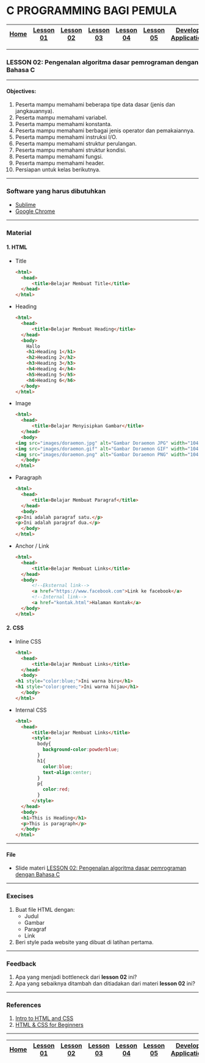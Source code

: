 # C PROGRAMMING BAGI PEMULA

| [Home][0] | [Lesson 01][1] | [Lesson 02][2] | [Lesson 03][3] | [Lesson 04][4] | [Lesson 05][5] | [Develop Application][6] |
|:---------:|:--------------:|:--------------:|:--------------:|:--------------:|:--------------:|:------------------------:|

---

### LESSON 02: Pengenalan algoritma dasar pemrograman dengan Bahasa C

---

#### Objectives:
1. Peserta mampu memahami beberapa tipe data dasar (jenis dan jangkauannya).
2. Peserta mampu memahami variabel.
3. Peserta mampu memahami konstanta.
4. Peserta mampu memahami berbagai jenis operator dan pemakaiannya.
5. Peserta mampu memahami instruksi I/O.
6. Peserta mampu memahami struktur perulangan.
7. Peserta mampu memahami struktur kondisi.
8. Peserta mampu memahami fungsi.
9. Peserta mampu memahami header.
10. Persiapan untuk kelas berikutnya.

---

### Software yang harus dibutuhkan
  * [Sublime](https://www.sublimetext.com/3)
  * [Google Chrome](https://support.google.com/chrome/answer/95346?co=GENIE.Platform%3DDesktop&hl=id)

---

### Material

#### 1. HTML
* Title
  ```html
  <html>
    <head>
        <title>Belajar Membuat Title</title>
    </head>
  </html>
  ```
* Heading
  ```html
  <html>
    <head>
        <title>Belajar Membuat Heading</title>
    </head>
    <body>
      Hallo
      <h1>Heading 1</h1>
      <h2>Heading 2</h2>
      <h3>Heading 3</h3>
      <h4>Heading 4</h4>
      <h5>Heading 5</h5>
      <h6>Heading 6</h6>
    </body>
  </html>
  ```
* Image
  ```html
  <html>
    <head>
        <title>Belajar Menyisipkan Gambar</title>
    </head>
    <body>
  <img src="images/doraemon.jpg" alt="Gambar Doraemon JPG" width="104" height="142">
  <img src="images/doraemon.gif" alt="Gambar Doraemon GIF" width="104" height="142">
  <img src="images/doraemon.png" alt="Gambar Doraemon PNG" width="104" height="142">
    </body>
  </html>
  ```
* Paragraph
  ```html
  <html>
    <head>
        <title>Belajar Membuat Paragraf</title>
    </head>
    <body>
  <p>Ini adalah paragraf satu.</p>
  <p>Ini adalah paragraf dua.</p>
    </body>
  </html>
  ```
* Anchor / Link
  ```html
  <html>
    <head>
        <title>Belajar Membuat Links</title>
    </head>
    <body>
        <!--Eksternal link-->
        <a href="https://www.facebook.com">Link ke facebook</a>
        <!--Internal link-->
        <a href="kontak.html">Halaman Kontak</a>
    </body>
  </html>
  ```

#### 2. CSS
* Inline CSS
  ```html
  <html>
    <head>
        <title>Belajar Membuat Links</title>
    </head>
    <body>
  <h1 style="color:blue;">Ini warna biru</h1>
  <h1 style="color:green;">Ini warna hijau</h1>
    </body>
  </html>
  ```

* Internal CSS
  ```html
  <html>
    <head>
        <title>Belajar Membuat Links</title>
        <style>
          body{
            background-color:powderblue;
          }
          h1{
            color:blue;
            text-align:center;
          }
          p{
            color:red;
          }
        </style>
    </head>
    <body>
    <h1>This is Heading</h1>
    <p>This is paragraph</p>
    </body>
  </html>
  ```

---

#### File
* Slide materi [LESSON 02: Pengenalan algoritma dasar pemrograman dengan Bahasa C](files/Lesson2_CProgrammingBagiPemula.pdf)

---

### Execises
1. Buat file HTML dengan:
    * Judul
    * Gambar
    * Paragraf
    * Link
2. Beri style pada website yang dibuat di latihan pertama.

---

### Feedback
1. Apa yang menjadi bottleneck dari **lesson 02** ini?
2. Apa yang sebaiknya ditambah dan ditiadakan dari materi **lesson 02** ini?

---

### References
1. [Intro to HTML and CSS](https://www.udacity.com/course/intro-to-html-and-css--ud304 "Intro to HTML and CSS")
2. [HTML & CSS for Beginners](https://www.codecademy.com/en/tracks/htmlcss "HTML & CSS for Beginners")

---

| [Home][0] | [Lesson 01][1] | [Lesson 02][2] | [Lesson 03][3] | [Lesson 04][4] | [Lesson 05][5] | [Develop Application][6] |
|:---------:|:--------------:|:--------------:|:--------------:|:--------------:|:--------------:|:------------------------:|

[0]: README.md "Home"
[1]: lesson-01.md "Pengenalan dasar tentang CLI Linux untuk develop aplikasi dengan menggunakan C GNU Library"
[2]: lesson-02.md "Pengenalan algoritma dasar pemrograman dengan Bahasa C"
[3]: lesson-03.md "Array dan struktur pada Pemrograman C"
[4]: lesson-04.md "Penanganan file pada Pemrograman C"
[5]: lesson-05.md "Implementasi TCP Server - Client pada Pemrograman C"
[6]: lesson-06.md "Pembuatan aplikasi Collect and Controlling Data Logger"

